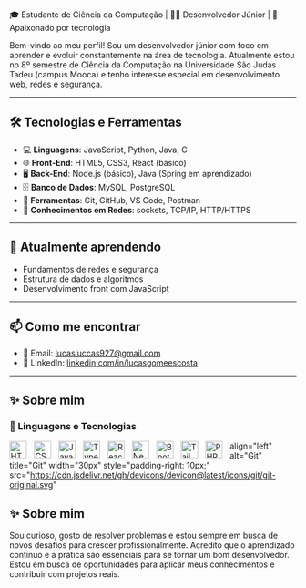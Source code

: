 
🎓 Estudante de Ciência da Computação | 👨‍💻 Desenvolvedor Júnior | 🚀 Apaixonado por tecnologia

Bem-vindo ao meu perfil! Sou um desenvolvedor júnior com foco em aprender e evoluir constantemente na área de tecnologia. Atualmente estou no 8º semestre de Ciência da Computação na Universidade São Judas Tadeu (campus Mooca) e tenho interesse especial em desenvolvimento web, redes e segurança.

---

## 🛠️ Tecnologias e Ferramentas

- 💻 **Linguagens**: JavaScript, Python, Java, C
- 🌐 **Front-End**: HTML5, CSS3, React (básico)
- 🖥️ **Back-End**: Node.js (básico), Java (Spring em aprendizado)
- 🗄️ **Banco de Dados**: MySQL, PostgreSQL
- 🧰 **Ferramentas**: Git, GitHub, VS Code, Postman
- 📡 **Conhecimentos em Redes**: sockets, TCP/IP, HTTP/HTTPS

---

## 🌱 Atualmente aprendendo

- Fundamentos de redes e segurança
- Estrutura de dados e algoritmos
- Desenvolvimento front com JavaScript

---

## 📫 Como me encontrar

- 📧 Email: lucasluccas927@gmail.com
- 💼 LinkedIn: [linkedin.com/in/lucasgomeescosta](https://www.linkedin.com/in/luccasgomes/)

---

## ✨ Sobre mim


### 🤖 Linguagens e Tecnologias

<img 
    align="left" 
    alt="HTML"
    title="HTML" 
    width="30px" 
    style="padding-right: 10px;" 
    src="https://cdn.jsdelivr.net/gh/devicons/devicon@latest/icons/html5/html5-original.svg" 
/>
<img 
    align="left" 
    alt="CSS" 
    title="CSS"
    width="30px" 
    style="padding-right: 10px;" 
    src="https://cdn.jsdelivr.net/gh/devicons/devicon@latest/icons/css3/css3-original.svg" 
/>
<img 
    align="left" 
    alt="JavaScript" 
    title="JavaScript"
    width="30px" 
    style="padding-right: 10px;" 
    src="https://cdn.jsdelivr.net/gh/devicons/devicon@latest/icons/javascript/javascript-original.svg" 
/>
<img 
    align="left" 
    alt="TypeScript"
    title="TypeScript" 
    width="30px" 
    style="padding-right: 10px;" 
    src="https://cdn.jsdelivr.net/gh/devicons/devicon@latest/icons/typescript/typescript-original.svg" 
/>
<img 
    align="left" 
    alt="React"
    title="React" 
    width="30px" 
    style="padding-right: 10px;" 
    src="https://cdn.jsdelivr.net/gh/devicons/devicon@latest/icons/react/react-original.svg" 
/>
<img 
    align="left" 
    alt="Next.js" 
    title="Next.js"
    width="30px" 
    style="padding-right: 10px;" 
    src="https://cdn.jsdelivr.net/gh/devicons/devicon@latest/icons/nextjs/nextjs-original.svg" 
/>
<img 
    align="left" 
    alt="Bootstrap"
    title="Bootstrap" 
    width="30px" 
    style="padding-right: 10px;" 
    src="https://cdn.jsdelivr.net/gh/devicons/devicon@latest/icons/bootstrap/bootstrap-original.svg" 
/>
<img 
    align="left" 
    alt="Tailwind" 
    title="Tailwind"
    width="30px" 
    style="padding-right: 10px;" 
    src="https://cdn.jsdelivr.net/gh/devicons/devicon@latest/icons/tailwindcss/tailwindcss-original.svg" 
/>

<img 
    align="left" 
    alt="PHP" 
    title="PHP"
    width="30px" 
    style="padding-right: 10px;" 
    src="https://cdn.jsdelivr.net/gh/devicons/devicon@latest/icons/php/php-original.svg" 
/>
    align="left" 
    alt="Git" 
    title="Git"
    width="30px" 
    style="padding-right: 10px;" 
    src="https://cdn.jsdelivr.net/gh/devicons/devicon@latest/icons/git/git-original.svg" 


## ✨ Sobre mim

Sou curioso, gosto de resolver problemas e estou sempre em busca de novos desafios para crescer profissionalmente. Acredito que o aprendizado contínuo e a prática são essenciais para se tornar um bom desenvolvedor. Estou em busca de oportunidades para aplicar meus conhecimentos e contribuir com projetos reais.



